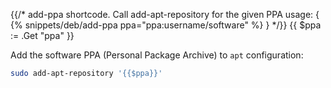 {{/*
add-ppa shortcode.
Call add-apt-repository for the given PPA
usage: { {% snippets/deb/add-ppa ppa="ppa:username/software" %} }
*/}}
{{ $ppa := .Get "ppa" }}

Add the software PPA (Personal Package Archive) to `apt` configuration:

```bash
sudo add-apt-repository '{{$ppa}}'
```
